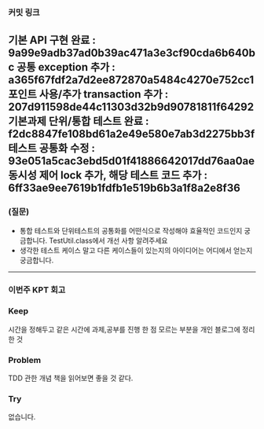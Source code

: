 ### **커밋 링크**
기본 API 구현 완료 : 9a99e9adb37ad0b39ac471a3e3cf90cda6b640bc
공통 exception 추가 : a365f67fdf2a7d2ee872870a5484c4270e752cc1
포인트 사용/추가 transaction 추가 : 207d911598de44c11303d32b9d90781811f64292
기본과제 단위/통합 테스트 완료 : f2dc8847fe108bd61a2e49e580e7ab3d2275bb3f
테스트 공통화 수정 :  93e051a5cac3ebd5d01f41886642017dd76aa0ae
동시성 제어 lock 추가, 해당  테스트 코드 추가 :  6ff33ae9ee7619b1fdfb1e519b6b3a1f8a2e8f36
---
### **(질문)**
- 통합 테스트와 단위테스트의 공통화를 어떤식으로 작성해야 효율적인 코드인지 궁금합니다. TestUtil.class에서 개선 사항 알려주세요
- 생각한  테스트 케이스 말고 다른 케이스들이 있는지의 아이디어는 어디에서 얻는지 궁금합니다.
---
### **이번주 KPT 회고**

### Keep
<!-- 유지해야 할 좋은 점 -->
시간을 정해두고 같은 시간에 과제,공부를 진행 한 점
모르는 부분을 개인 블로그에 정리한 것 
### Problem
<!--개선이 필요한 점-->
TDD 관한 개념 책을 읽어보면 좋을 것 같다.
### Try
<!-- 새롭게 시도할 점 -->
없습니다.
